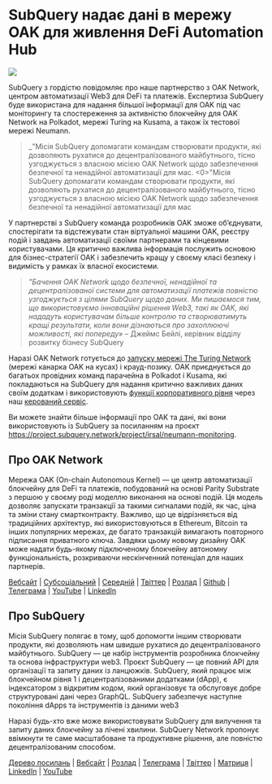 # SubQuery надає дані в мережу OAK для живлення DeFi Automation Hub

![](https://miro.medium.com/max/1400/0*R-MluHyL9bHAEboa)

SubQuery з гордістю повідомляє про наше партнерство з OAK Network, центром автоматизації Web3 для DeFi та платежів. Експертиза SubQuery буде використана для надання більшої інформації для OAK під час моніторингу та спостереження за активністю блокчейну для OAK Network на Polkadot, мережі Turing на Kusama, а також їх тестової мережі Neumann.

> _"Місія SubQuery допомагати командам створювати продукти, які дозволяють рухатися до децентралізованого майбутнього, тісно узгоджується з власною місією OAK Network щодо забезпечення безпечної та ненадійної автоматизації для мас. <0>"Місія SubQuery допомагати командам створювати продукти, які дозволяють рухатися до децентралізованого майбутнього, тісно узгоджується з власною місією OAK Network щодо забезпечення безпечної та ненадійної автоматизації для мас</p> </blockquote> 
> 
> У партнерстві з SubQuery команда розробників OAK зможе об’єднувати, спостерігати та відстежувати стан віртуальної машини OAK, реєстру подій і завдань автоматизації своїми партнерами та кінцевими користувачами. Ця критично важлива інформація послужить основою для бізнес-стратегії OAK і забезпечить кращу у своєму класі безпеку і видимість у рамках їх власної екосистеми.
> 
> > _"Бачення OAK Network щодо безпечної, ненадійної та децентралізованої системи для автоматизації платежів повністю узгоджується з цілями SubQuery щодо даних. Ми пишаємося тим, що використовуємо інноваційні рішення Web3, такі як OAK, які нададуть користувачам більше контролю та створюватимуть кращі результати, коли вони дізнаються про захоплюючі можливості, які попереду»_ – Джеймс Бейлі, керівник відділу розвитку бізнесу SubQuery
> 
> Наразі OAK Network готується до [запуску мережі The Turing Network](https://oak.tech/turing/crowdloan/) (мережі канарка OAK на кусах) і крауд-позику. OAK приєднується до багатьох провідних команд парачейна в Polkadot і Kusama, які покладаються на SubQuery для надання критично важливих даних своїм додаткам і використовують [функції корпоративного рівня](../blogs/20211228-enterprise-hosted.md) через наш [керований сервіс](https://project.subquery.network/).
> 
> Ви можете знайти більше інформації про OAK та дані, які вони використовують із SubQuery за посиланням на проєкт https://project.subquery.network/project/irsal/neumann-monitoring.
> 
> ## Про OAK Network
> 
> Мережа OAK (On-chain Autonomous Kernel) — це центр автоматизації блокчейну для DeFi та платежів, побудований на основі Parity Substrate з першою у своєму роді моделлю виконання на основі подій. Ця модель дозволяє запускати транзакції за такими сигналами подій, як час, ціна та зміни стану смартконтракту. Важливо, що це відрізняється від традиційних архітектур, які використовуються в Ethereum, Bitcoin та інших популярних мережах, де багато транзакцій вимагають повторного підписання приватного ключа. Завдяки цьому новому дизайну OAK може надати будь-якому підключеному блокчейну автономну функціональність, розкриваючи нескінченний потенціал для наших партнерів.
> 
> [Вебсайт](https://oak.tech/) | [Субсоціальний](https://app.subsocial.network/6109) | [Середній](https://medium.com/oak-blockchain) | [Твіттер](https://twitter.com/oak_network) | [Розлад](https://discord.gg/7W9UDvsbwh) | [Github](https://github.com/OAK-Foundation/) | [Телеграма](https://t.me/OAK_Announcements) | [YouTube](https://www.youtube.com/channel/UCSEu57BfQQpAfgDixfBnaNg) | [LinkedIn](https://www.linkedin.com/company/oak-blockchain/)
> 
> ## Про SubQuery
> 
> Місія SubQuery полягає в тому, щоб допомогти іншим створювати продукти, які дозволяють нам швидше рухатися до децентралізованого майбутнього. SubQuery — це набір інструментів розробника блокчейну та основа інфраструктури web3. Проєкт SubQuery — це повний API для організації та запиту даних із ланцюжків. SubQuery, який працює між блокчейном рівня 1 і децентралізованими додатками (dApp), є індексатором з відкритим кодом, який організовує та обслуговує добре структуровані дані через GraphQL. SubQuery забезпечує наступне покоління dApps та інструментів із даними web3
> 
> Наразі будь-хто вже може використовувати SubQuery для вилучення та запиту даних блокчейну за лічені хвилини. SubQuery Network пропонує ввімкнути те саме масштабоване та продуктивне рішення, але повністю децентралізованим способом.
> 
> [Дерево посилань](https://linktr.ee/subquerynetwork) | [Вебсайт](https://subquery.network/) | [Розлад](https://discord.com/invite/78zg8aBSMG) | [Телеграма](https://t.me/subquerynetwork) | [Твіттер](https://twitter.com/subquerynetwork) | [Матриця](https://matrix.to/#/#subquery:matrix.org) | [LinkedIn](https://www.linkedin.com/company/subquery) | [YouTube](https://www.youtube.com/channel/UCi1a6NUUjegcLHDFLr7CqLw)
